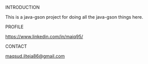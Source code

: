 INTRODUCTION

This is a java-gson project for doing all the java-gson things here.

PROFILE

https://www.linkedin.com/in/maiq95/

CONTACT

maqsud.ilteja86@gmail.com